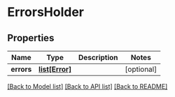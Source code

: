 # ErrorsHolder

## Properties
Name | Type | Description | Notes
------------ | ------------- | ------------- | -------------
**errors** | [**list[Error]**](Error.md) |  | [optional] 

[[Back to Model list]](../README.md#documentation-for-models) [[Back to API list]](../README.md#documentation-for-api-endpoints) [[Back to README]](../README.md)


